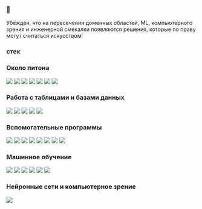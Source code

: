 ###  👋

Убежден, что на пересечении доменных областей, ML, компьютерного зрения и инженерной смекалки появляются решения, которые по праву могут считаться искусством!

### стек

### Около питона
<img src="https://img.shields.io/badge/Python-3776AB?style=for-the-badge&logo=python&logoColor=FFA500"/> <img src="https://img.shields.io/badge/FastAPI-009688?style=for-the-badge&logo=fastapi&logoColor=white"/> <img src="https://img.shields.io/badge/streamlit-B0C4DE?style=for-the-badge&logo=streamlit&logoColor=FF4B4B"/> <img src="https://img.shields.io/badge/Telegramm API-26A5E4?style=for-the-badge&logo=telegram&logoColor=white"/> <img src="https://img.shields.io/badge/tkinter-3776AB?style=for-the-badge"/> <img src="https://img.shields.io/badge/requests-3776AB?style=for-the-badge"/> <img src="https://img.shields.io/badge/Beautiful Soup-3776AB?style=for-the-badge"/> 

### Работа с таблицами и базами данных
<img src="https://img.shields.io/badge/pandas-150458?style=for-the-badge&logo=pandas&logoColor=FFA500"/> <img src="https://img.shields.io/badge/numpy-013243?style=for-the-badge&logo=numpy&logoColor=black"/> <img src="https://img.shields.io/badge/pyspark-8FBC8F?style=for-the-badge&logo=apachespark&logoColor=E25A1C"/> <img src="https://img.shields.io/badge/postgresql-B0C4DE?style=for-the-badge&logo=postgresql&logoColor=4169E1"/> <img src="https://img.shields.io/badge/clickhouse-B0C4DE?style=for-the-badge&logo=clickhouse&logoColor=FFCC01"/>

### Вспомогательные программы
<img src="https://img.shields.io/badge/git-E0FFFF?style=for-the-badge&logo=git&logoColor=F05032"/> <img src="https://img.shields.io/badge/jupyter-E0FFFF?style=for-the-badge&logo=jupyter&logoColor=F37626"/> <img src="https://img.shields.io/badge/docker-2496ED?style=for-the-badge&logo=docker&logoColor=white"/> <img src="https://img.shields.io/badge/airflow-FF4500?style=for-the-badge&logo=apacheairflow&logoColor=black"/> <img src="https://img.shields.io/badge/figma-2496ED?style=for-the-badge&logo=figma&logoColor=000000"/> <img src="https://img.shields.io/badge/joblib-3776AB?style=for-the-badge"/> <img src="https://img.shields.io/badge/pyment-3776AB?style=for-the-badge"/> <img src="https://img.shields.io/badge/pytest-3776AB?style=for-the-badge"/> 

### Машинное обучение
<img src="https://img.shields.io/badge/scikitlearn-3776AB?style=for-the-badge&logo=scikitlearn&logoColor=F7931E"/> <img src="https://img.shields.io/badge/catboost-FFA500?style=for-the-badge"/> <img src="https://img.shields.io/badge/xgboost-26A5E4?style=for-the-badge"/> <img src="https://img.shields.io/badge/lightgbm-228B22?style=for-the-badge"/> <img src="https://img.shields.io/badge/mlflow-0194E2?style=for-the-badge&logo=mlflow&logoColor=black"/> <img src="https://img.shields.io/badge/clear | ml-26A5E4?style=for-the-badge"/>

### Нейронные сети и компьютерное зрение
<img src="https://img.shields.io/badge/pytorch-EE4C2C?style=for-the-badge&logo=pytorch&logoColor=black"/>
